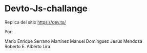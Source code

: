 # Devto-Js-challange
Replica del sitio https://dev.to/

Por: 

Mario Enrique Serrano Martínez
Manuel Domínguez
Jesús Mendoza
Roberto E. Alberto Lira

